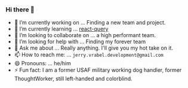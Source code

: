 ### Hi there 👋

- 🔭 I’m currently working on ... Finding a new team and project.
- 🌱 I’m currently learning ... [react-query](https://tanstack.com/query/v4/?from=reactQueryV3&original=https://react-query-v3.tanstack.com/)
- 👯 I’m looking to collaborate on ... a high performant team.
- 🤔 I’m looking for help with ... Finding my forever team
- 💬 Ask me about ... Really anything. I'll give you my hot take on it.
- 📫 How to reach me: ... `jerry.vrabel.development@gmail.com`
- 😄 Pronouns: ... he/him
- ⚡ Fun fact: I am a former USAF military working dog handler, former ThoughtWorker, still left-handed and colorblind.

